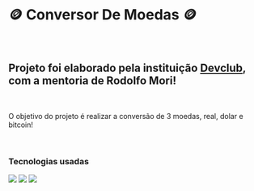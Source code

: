 <h1>🪙 Conversor De Moedas 🪙</h1>
<br>
<h2>Projeto foi elaborado pela instituição <a href="https://rodolfomori.com.br/devclub/">Devclub</a>, com a mentoria de Rodolfo Mori!</h2>
<br>
<p>O objetivo do projeto é realizar a conversão de 3 moedas, real, dolar e bitcoin!</p>
<br>
<h3>Tecnologias usadas</h3>
<img src="https://img.shields.io/badge/HTML5-E34F26?style=for-the-badge&logo=html5&logoColor=white">
<img src="https://img.shields.io/badge/CSS3-1572B6?style=for-the-badge&logo=css3&logoColor=white">
<img src="https://img.shields.io/badge/JavaScript-F7DF1E?style=for-the-badge&logo=javascript&logoColor=black">

